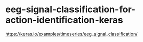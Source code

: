 # eeg-signal-classification-for-action-identification-keras
https://keras.io/examples/timeseries/eeg_signal_classification/
